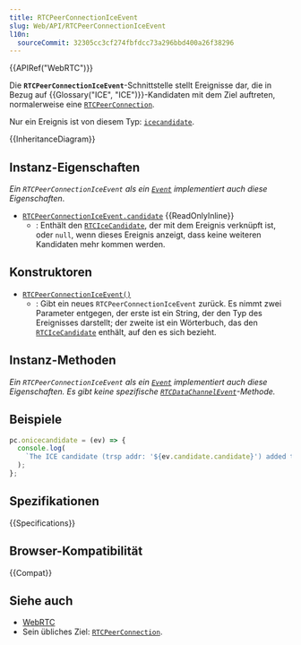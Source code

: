 ```yaml
---
title: RTCPeerConnectionIceEvent
slug: Web/API/RTCPeerConnectionIceEvent
l10n:
  sourceCommit: 32305cc3cf274fbfdcc73a296bbd400a26f38296
---
```


{{APIRef("WebRTC")}}

Die **`RTCPeerConnectionIceEvent`**-Schnittstelle stellt Ereignisse dar, die in Bezug auf {{Glossary("ICE", "ICE")}}-Kandidaten mit dem Ziel auftreten, normalerweise eine [`RTCPeerConnection`](/de/docs/Web/API/RTCPeerConnection).

Nur ein Ereignis ist von diesem Typ: [`icecandidate`](/de/docs/Web/API/RTCPeerConnection/icecandidate_event).

{{InheritanceDiagram}}

## Instanz-Eigenschaften

_Ein `RTCPeerConnectionIceEvent` als ein [`Event`](/de/docs/Web/API/Event) implementiert auch diese Eigenschaften_.

- [`RTCPeerConnectionIceEvent.candidate`](/de/docs/Web/API/RTCPeerConnectionIceEvent/candidate) {{ReadOnlyInline}}
  - : Enthält den [`RTCIceCandidate`](/de/docs/Web/API/RTCIceCandidate), der mit dem Ereignis verknüpft ist, oder `null`, wenn dieses Ereignis anzeigt, dass keine weiteren Kandidaten mehr kommen werden.

## Konstruktoren

- [`RTCPeerConnectionIceEvent()`](/de/docs/Web/API/RTCPeerConnectionIceEvent/RTCPeerConnectionIceEvent)
  - : Gibt ein neues `RTCPeerConnectionIceEvent` zurück. Es nimmt zwei Parameter entgegen, der erste ist ein String, der den Typ des Ereignisses darstellt; der zweite ist ein Wörterbuch, das den [`RTCIceCandidate`](/de/docs/Web/API/RTCIceCandidate) enthält, auf den es sich bezieht.

## Instanz-Methoden

_Ein `RTCPeerConnectionIceEvent` als ein [`Event`](/de/docs/Web/API/Event) implementiert auch diese Eigenschaften. Es gibt keine spezifische [`RTCDataChannelEvent`](/de/docs/Web/API/RTCDataChannelEvent)-Methode._

## Beispiele

```js
pc.onicecandidate = (ev) => {
  console.log(
    `The ICE candidate (trsp addr: '${ev.candidate.candidate}') added to connection.`,
  );
};
```

## Spezifikationen

{{Specifications}}

## Browser-Kompatibilität

{{Compat}}

## Siehe auch

- [WebRTC](/de/docs/Web/API/WebRTC_API)
- Sein übliches Ziel: [`RTCPeerConnection`](/de/docs/Web/API/RTCPeerConnection).
